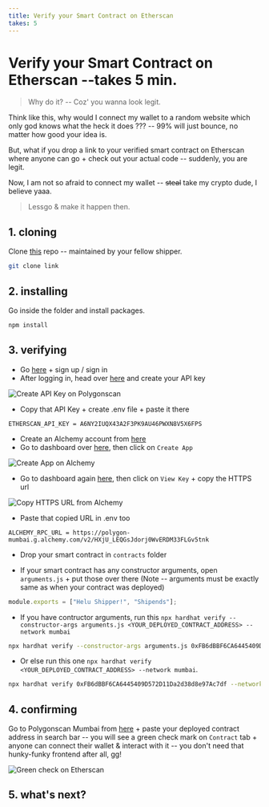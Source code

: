 ```yaml
---
title: Verify your Smart Contract on Etherscan
takes: 5
---
```


# Verify your Smart Contract on Etherscan --takes 5 min.

> Why do it? -- Coz' you wanna look legit.

Think like this, why would I connect my wallet to a random website which only god knows
what the heck it does ??? -- 99% will just bounce, no matter how good your idea is.

But, what if you drop a link to your verified smart contract on Etherscan where anyone can
go + check out your actual code -- suddenly, you are legit.

Now, I am not so afraid to connect my wallet -- <s>steal</s> take my crypto dude, I believe yaaa.

> Lessgo & make it happen then.

## 1. cloning

Clone [this](link) repo -- maintained by your fellow shipper.

```bash
git clone link
```

## 2. installing

Go inside the folder and install packages.

```bash
npm install
```

## 3. verifying

-   Go [here](https://polygonscan.com/) + sign up / sign in
-   After logging in, head over [here](https://polygonscan.com/myapikey) and create your API key

![Create API Key on Polygonscan](https://i.imgur.com/WPkA4fP.png)

-   Copy that API Key + create .env file + paste it there

```env
ETHERSCAN_API_KEY = A6NY2IUQX43A2F3PK9AU46PWXN8V5X6FPS
```

-   Create an Alchemy account from [here](https://www.alchemy.com/)
-   Go to dashboard over [here](https://dashboard.alchemy.com/), then click on `Create App`

![Create App on Alchemy](https://i.imgur.com/ZHnZxAb.png)

-   Go to dashboard again [here](https://dashboard.alchemy.com/), then click on `View Key` + copy the HTTPS url

![Copy HTTPS URL from Alchemy](https://i.imgur.com/lB1n0eI.png)

-   Paste that copied URL in .env too

```env
ALCHEMY_RPC_URL = https://polygon-mumbai.g.alchemy.com/v2/HXjU_LEQGsJdorj0WvERDM33FLGv5tnk
```

-   Drop your smart contract in `contracts` folder

-   If your smart contract has any constructor arguments, open `arguments.js` + put those
    over there (Note -- arguments must be exactly same as when your contract was deployed)

```js
module.exports = ["Helu Shipper!", "Shipends"];
```

-   If you have contructor arguments, run this `npx hardhat verify --constructor-args arguments.js <YOUR_DEPLOYED_CONTRACT_ADDRESS> --network mumbai`

```bash
npx hardhat verify --constructor-args arguments.js 0xFB6dBBF6CA6445409D572D11Da2d38d8e97Ac7df --network mumbai
```

-   Or else run this one `npx hardhat verify <YOUR_DEPLOYED_CONTRACT_ADDRESS> --network mumbai`.

```bash
npx hardhat verify 0xFB6dBBF6CA6445409D572D11Da2d38d8e97Ac7df --network mumbai
```

## 4. confirming

Go to Polygonscan Mumbai from [here](https://mumbai.polygonscan.com/) + paste your deployed contract address in search bar --
you will see a green check mark on `Contract` tab + anyone can connect their wallet & interact with it -- you don't need
that hunky-funky frontend after all, gg!

![Green check on Etherscan](https://i.imgur.com/zcKN61w.png)

## 5. what's next?
